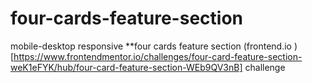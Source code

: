 # four-cards-feature-section
mobile-desktop responsive **four cards feature section (frontend.io )[https://www.frontendmentor.io/challenges/four-card-feature-section-weK1eFYK/hub/four-card-feature-section-WEb9QV3nB] challenge
